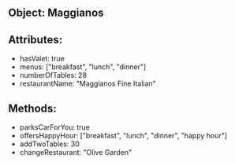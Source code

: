 ## Object: Maggianos

## Attributes:
 - hasValet: true
 - menus: ["breakfast", "lunch", "dinner"]
 - numberOfTables: 28
 - restaurantName: "Maggianos Fine Italian"

## Methods:
 - parksCarForYou: true
 - offersHappyHour: ["breakfast", "lunch", "dinner", "happy hour"]
 - addTwoTables: 30
 - changeRestaurant: "Olive Garden"
